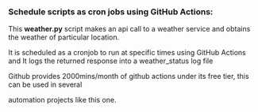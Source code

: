 ### Schedule scripts as cron jobs using GitHub Actions: 


This **weather.py** script makes an api call to a weather service and obtains the weather of particular location.

It is scheduled as a cronjob to run at specific times using GitHub Actions and It logs the returned response into a weather_status log file

Github provides 2000mins/month of github actions under its free tier, this can be used in several

automation projects like this one.
